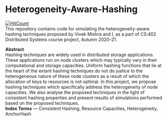 # Heterogeneity-Aware-Hashing
[![HitCount](http://hits.dwyl.com/ksanu1998/https://githubcom/ksanu1998/Heterogeneity-Aware-Hashing.svg)](http://hits.dwyl.com/ksanu1998/https://githubcom/ksanu1998/Heterogeneity-Aware-Hashing)<br>
This repository contains code for simulating the heterogeneity-aware hashing techniques proposed by Vivek Mishra and I, as a part of CS:402 Distributed Systems course project, Autumn 2020-21.<br>

<b>Abstract</b><br>
Hashing techniques are widely used in distributed storage applications. These applications run on node clusters which may typically vary in their computational and storage capacities. Uniform hashing functions that lie at the heart of the extant hashing techniques do not do justice to the heterogeneous nature of these node clusters as a result of which the allocation of keys to resources is not optimal. In this project, we propose hashing techniques which specifically address the heterogeneity of node capacities. We also analyse the proposed techniques in the light of consistent hashing properties and present results of simulations performed based on the proposed techniques.<br>
<b>Index Terms</b> — Consistent Hashing, Resource Capacities, Heterogeneity, AnchorHash
